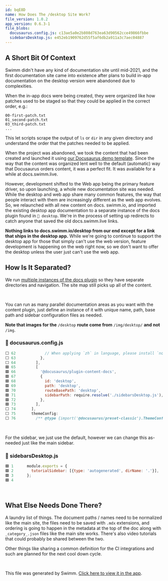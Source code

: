 ```yaml
---
id: bqE8D
name: How Does The /desktop Site Work?
file_version: 1.0.2
app_version: 0.6.3-1
file_blobs:
  docusaurus.config.js: c13ae5a0e2b808d763ea63d90562cce49866fbbe
  sidebarsDesktop.js: e452eb1909762d55f5af6db2a911a3c7aec04887
---
```


A Short Bit Of Context
----------------------

Swimm didn't have any kind of documentation site until mid-2021, and the first documentation site came into existence after plans to build in-app documentation on the desktop version were abandoned due to complexities.

When the in-app docs were being created, they were organized like how patches used to be staged so that they could be applied in the correct order, e.g.:

```
00-first-patch.txt
01_second-patch.txt
03_third-patch.txt
...
```

This let scripts scrape the output of `ls` or `dir` in any given directory and understand the order that the patches needed to be applied.

When the project was abandoned, we took the content that had been created and launched it using [our Docusaurus demo template](https://github.com/swimmio/docusaurus-template). Since the way that the content was organized lent well to the default (automatic) way that Docusaurus orders content, it was a perfect fit. It was available for a while at docs.swimm.live.

However, development shifted to the Web app being the primary feature driver, so upon launching, a whole new documentation site was needed. While the desktop and web app share many common features, the way that people interact with them are increasingly different as the web app evolves. So, we relaunched with all new content on docs. swimm.io, and imported the existing desktop app documentation to a separate instance of the docs plugin found in `📄 desktop`. We're in the process of setting up redirects to catch anyone that saved the old docs.swimm.live links.

**Nothing links to docs.swimm.io/desktop from our end except for a link that ships in the desktop app.** While we're going to continue to support the desktop app for those that simply can't use the web version, feature development is happening on the web right now, so we don't want to offer the desktop unless the user just can't use the web app.

How Is It Separated?
--------------------

We run [multiple instances of the docs plugin](https://docusaurus.io/docs/docs-multi-instance) so they have separate directories and navigation. The site map still picks up all of the content.

<br/>

You can run as many parallel documentation areas as you want with the content plugin, just define an instance of it with unique name, path, base path and sidebar configuration files as needed.

**Note that images for the** `/desktop` **route come from** `/img/desktop/` **and not** `/img`.
<!-- NOTE-swimm-snippet: the lines below link your snippet to Swimm -->
### 📄 docusaurus.config.js
```javascript
⬜ 62             // When applying `zh` in language, please install `nodejieba` in your project.
⬜ 63           },
⬜ 64         ],
🟩 65         [
🟩 66           '@docusaurus/plugin-content-docs',
🟩 67           {
🟩 68             id: 'desktop',
🟩 69             path: 'desktop',
🟩 70             routeBasePath: 'desktop',
🟩 71             sidebarPath: require.resolve('./sidebarsDesktop.js'),
🟩 72           },
🟩 73         ],
⬜ 74       ],
⬜ 75       themeConfig:
⬜ 76         /** @type {import('@docusaurus/preset-classic').ThemeConfig} */
```

<br/>

For the sidebar, we just use the default, however we can change this as-needed just like the main sidebar.
<!-- NOTE-swimm-snippet: the lines below link your snippet to Swimm -->
### 📄 sidebarsDesktop.js
```javascript
🟩 1      module.exports = {
🟩 2        tutorialSidebar: [{type: 'autogenerated', dirName: '.'}],
🟩 3      };
🟩 4      
```

<br/>

What Else Needs Done There?
---------------------------

A laundry list of things. The document paths / names need to be normalized like the main site, the files need to be saved with `.mdx` extensions, and ordering is going to happen in the metadata at the top of the doc along with `_category_.json` files like the main site works. There's also video tutorials that could probably be shared between the two.

Other things like sharing a common definition for the CI integrations and such are planned for the next cool down cycle.

<br/>

This file was generated by Swimm. [Click here to view it in the app](https://app.swimm.io/#/repos/Z2l0aHViJTNBJTNBZG9jcy5zd2ltbS5pbyUzQSUzQXN3aW1taW8=/docs/bqE8D).